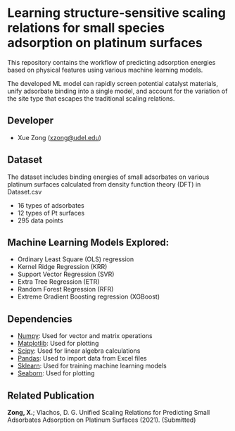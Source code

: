 # Learning structure-sensitive scaling relations for small species adsorption on platinum surfaces
This repository contains the workflow of predicting adsorption energies based on physical features using various machine learning models. 

The developed ML model can rapidly screen potential catalyst materials, unify adsorbate binding into a single model, and account for the variation of the site type that escapes the traditional scaling relations.

## Developer
- Xue Zong (xzong@udel.edu)

## Dataset
The dataset includes binding energies of small adsorbates on various platinum surfaces calculated from density function theory (DFT) in Dataset.csv
- 16 types of adsorbates
- 12 types of Pt surfaces
- 295 data points

## Machine Learning Models Explored:
- Ordinary Least Square (OLS) regression
- Kernel Ridge Regression (KRR)
- Support Vector Regression (SVR)
- Extra Tree Regression (ETR)
- Random Forest Regression (RFR)
- Extreme Gradient Boosting regression (XGBoost)

## Dependencies
- [Numpy](https://numpy.org/): Used for vector and matrix operations
- [Matplotlib](https://matplotlib.org/): Used for plotting
- [Scipy](https://www.scipy.org/): Used for linear algebra calculations
- [Pandas](https://pandas.pydata.org/): Used to import data from Excel files
- [Sklearn](https://scikit-learn.org/stable/): Used for training machine learning models
- [Seaborn](https://seaborn.pydata.org/): Used for plotting

## Related Publication
__Zong, X.__; Vlachos, D. G. Unified Scaling Relations for Predicting Small Adsorbates Adsorption on Platinum Surfaces (2021). (Submitted)
